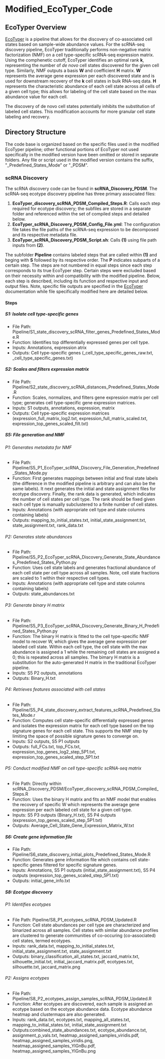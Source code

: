# Modified_EcoTyper_Code

## EcoTyper Overview

[EcoTyper](https://github.com/digitalcytometry/ecotyper) is a pipeline that allows for the discovery of co-associated cell states based on sample-wide abundance values. For the scRNA-seq discovery pipeline, EcoTyper traditionally performs non-negative matrix factorization (NMF) on a cell type-specific scRNA-seq expression matrix. Using the comphenetic cutoff, EcoTyper identifies an optimal rank __k__, representing the number of _de novo_ cell states discovered for the given cell type. Similarly, NMF outputs a basis __W__ and coefficient __H__ matrix. __W__ represents the average gene expression per each discovered state and is used for downstream recovery of the __k__ cell states in bulk RNA-seq data. __H__ represents the characteristic abundance of each cell state across all cells of a given cell type; this allows for labeling of the cell state based on the max abundance value for each cell. 

The discovery of de novo cell states potentially inhibits the substitution of labeled cell states. This modification accounts for more granular cell state labeling and recovery. 

## Directory Structure

The code base is organized based on the specific files used in the modified EcoTyper pipeline; other functional portions of EcoTyper not used specifically in the modified version have been omitted or stored in separate folders. Any file or script used in the modified version contains the suffix, "_Predefined_States_Mode" or "_PDSM".
  
### scRNA Discovery

The scRNA discovery code can be found in __scRNA_Discovery_PDSM__. The scRNA-seq ecotype discovery pipeline has three primary associated files:

  1. __EcoTyper_discovery_scRNA_PDSM_Compiled_Steps.R__: Calls each step required for ecotype discovery; the subfiles are stored in a separate folder and referenced within the set of compiled steps and detailed below. 
  2. __EcoTyper_scRNA_Discovery_PDSM_Config_File.yml__: The configuration file takes the file paths of the scRNA-seq expression to be decomposed and its respective metadata file.
  3. __EcoTyper_scRNA_Discovery_PDSM_Script.sh__: Calls __(1)__ using file path inputs from __(2)__. 
  
The subfolder __Pipeline__ contains labeled steps that are called within __(1)__ and beging with __S__ followed by its respective order. The __P__ indicates subparts of a certain step. The steps are not numbered in equal steps since each step corresponds to its true EcoTyper step. Certain steps were excluded based on their necessity within and compatibility with the modified pipeline. Below, each step is described, including its function and respective input and output files. Note, specific file outputs are specified in the [EcoTyper](https://github.com/digitalcytometry/ecotyper) documentation while file specifically modified here are detailed below. 

#### Steps

##### S1: Isolate cell type-specific genes

- File Path: Pipeline/S1_state_discovery_scRNA_filter_genes_Predefined_States_Mode.R
- Function: Identifies top differentially expressed genes per cell type. 
- Inputs: Annotations, expression atrix
- Outputs: Cell type-specific genes (_cell_type_specific_genes_raw.txt, _cell_type_specific_genes.txt)

##### S2: Scales and filters expression matrix

- File Path: Pipeline/S2_state_discovery_scRNA_distances_Predefined_States_Mode.R
- Function: Scales, normalizes, and filters gene expression matrix per cell type; generates cell type-specific gene expression matrices. 
- Inputs: S1 outputs, annotations, expression, matrix
- Outputs: Cell type-specific expression matrices (expression_full_matrix_log2.txt, expression_full_matrix_scaled.txt, expression_top_genes_scaled_filt.txt)

##### S5: File generation and NMF

###### P1: Generates metadata for NMF

- File Path: Pipeline/S5_P1_EcoTyper_scRNA_Discovery_File_Generation_Predefined_States_Mode.py
- Function: First generates mappings between initial and final state labels (the difference in the modified pipeline is arbitrary and can also be the same labels). It next generates the initial and state assignment files for ecotype discovery. Finally, the rank data is generated, which indicates the number of cell states per cell type. The rank should be fixed given each cell type is manually subclustered to a finite number of cell states. 
- Inputs: Annotations (with appropriate cell type and state columns containing labels)
- Outputs: mapping_to_initial_states.txt, initial_state_assignment.txt, state_assignment.txt, rank_data.txt

###### P2: Generates state abundances

- File Path: Pipeline/S5_P2_EcoTyper_scRNA_Discovery_Generate_State_Abundances_Predefined_States_Python.py
- Function: Uses cell state labels and generates fractional abundance of each cell state per cell type across all samples. Note, cell state fractions are scaled to 1 within their respective cell types. 
- Inputs: Annotations (with appropriate cell type and state columns containing labels)
- Outputs: state_abundances.txt

###### P3: Generate binary H matrix

- File Path: Pipeline/S5_P3_EcoTyper_scRNA_Discovery_Generate_Binary_H_Predefined_States_Python.py
- Function: The binary H matrix is fitted to the cell type-specific NMF model to recover W, which gives the average gene expression per labeled cell state. Within each cell type, the cell state with the max abundance is assigned a 1 while the remaining cell states are assigned a 0; this is repeated across all samples. The bimary H matrix is a substitution for the auto-generated H matrix in the traditional EcoTyper pipeline. 
- Inputs: S5 P2 outputs, annotations
- Outputs: Binary_H.txt

###### P4: Retrieves features associated with cell states

- File Path: Pipeline/S5_P4_state_discovery_extract_features_scRNA_Predefined_States_Mode.r
- Function: Computes cell state-specific differentially expressed genes and isolates the expression matrix for each cell type based on the top signature genes for each cell state. This supports the NMF step by limiting the space of possible signature genes to converge on. 
- Inputs: S2 outputs, S5 P1 outputs
- Outputs: full_FCs.txt, top_FCs.txt, expression_top_genes_log2_step_5P1.txt, expression_top_genes_scaled_step_5P1.txt

###### P5: Conduct modified NMF on cell type-specific scRNA-seq matrix

- File Path: Directly within scRNA_Discovery_PDSM/EcoTyper_discovery_scRNA_PDSM_Compiled_Steps.R
- Function: Uses the binary H matrix and fits an NMF model that enables the recovery of specific W which represents the average gene expression per each labeled cell state for a given cell type. 
- Inputs: S5 P3 outputs (Binary_H.txt), S5 P4 outputs (expression_top_genes_scaled_step_5P1.txt)
- Outputs: Average_Cell_State_Gene_Expression_Matrix_W.txt

##### S6: Create gene information file

- File Path: Pipeline/S6_state_discovery_initial_plots_Predefined_States_Mode.R 
- Function: Generates gene information file which contains cell state-specific genes filtered for specific signature genes. 
- Inputs: Annotations, S5 P1 outputs (initial_state_assignment.txt), S5 P4 outputs (expression_top_genes_scaled_step_5P1.txt)
- Outputs: initial_gene_info.txt

##### S8: Ecotype discvoery

###### P1: Identifies ecotypes

- File Path: Pipeline/S8_P1_ecotypes_scRNA_PDSM_Updated.R
- Function: Cell state abundances per cell type are characterized and binarized across all samples. Cell states with similar abundance profiles are clustered to generate communities of co-occuring (co-associated) cell states, termed ecotypes. 
- Inputs: rank_data.txt, mapping_to_initial_states.txt, initial_state_assignment.txt, state_assignment.txt
- Outputs: binary_classification_all_states.txt, jaccard_matrix.txt, silhouette_initial.txt, initial_jaccard_matrix.pdf, ecotypes.txt, silhouette.txt, jaccard_matrix.png

###### P2: Assigns ecotypes

- File Path: Pipeline/S8_P2_ecotypes_assign_samples_scRNA_PDSM_Updated.R
- Function: After ecotypes are discovered, each sample is assigned an ecotype based on the ecotype abundance data. Ecotype abundance heatmap and clustermaps are also generated.
- Inputs: rank_data.txt, ecotypes.txt, mapping_all_states.txt, mapping_to_initial_states.txt, initial_state_assignment.txt
- Outputs:combined_state_abundances.txt, ecotype_abundance.txt, assignment_p_vals.txt, heatmap_assigned_samples_viridis.pdf, heatmap_assigned_samples_viridis.png, heatmap_assigned_samples_YlGnBu.pdf, heatmap_assigned_samples_YlGnBu.png


